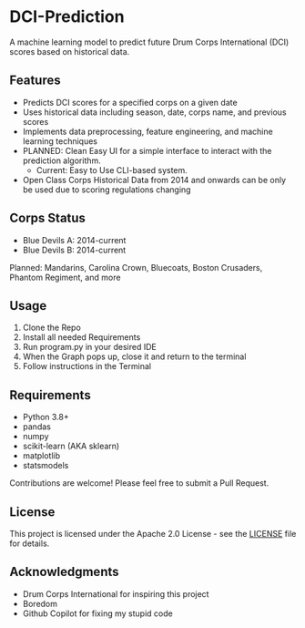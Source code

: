 # DCI-Prediction
A machine learning model to predict future Drum Corps International (DCI) scores based on historical data.

## Features

- Predicts DCI scores for a specified corps on a given date
- Uses historical data including season, date, corps name, and previous scores
- Implements data preprocessing, feature engineering, and machine learning techniques
- PLANNED: Clean Easy UI for a simple interface to interact with the prediction algorithm.
    - Current: Easy to Use CLI-based system. 
- Open Class Corps Historical Data from 2014 and onwards can be only be used due to scoring regulations changing

## Corps Status
 - Blue Devils A: 2014-current
 - Blue Devils B: 2014-current

Planned:
Mandarins, Carolina Crown, Bluecoats, Boston Crusaders, Phantom Regiment, and more

## Usage
1. Clone the Repo
2. Install all needed Requirements
3. Run program.py in your desired IDE
4. When the Graph pops up, close it and return to the terminal
5. Follow instructions in the Terminal


## Requirements

- Python 3.8+
- pandas
- numpy
- scikit-learn (AKA sklearn)
- matplotlib
- statsmodels


Contributions are welcome! Please feel free to submit a Pull Request.

## License

This project is licensed under the Apache 2.0 License - see the [LICENSE](LICENSE) file for details.

## Acknowledgments

- Drum Corps International for inspiring this project
- Boredom
- Github Copilot for fixing my stupid code
